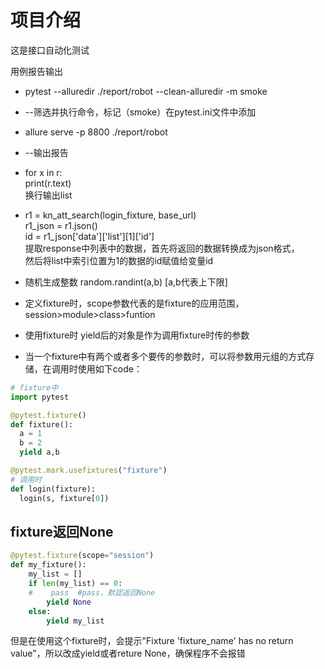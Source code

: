# 项目介绍
这是接口自动化测试

用例报告输出
+ pytest --alluredir ./report/robot --clean-alluredir -m smoke   
+ --筛选并执行命令，标记（smoke）在pytest.ini文件中添加
+ allure serve -p 8800 ./report/robot     
+ --输出报告  



+ for x in r:  
  print(r.text)  
  换行输出list



+ r1 = kn_att_search(login_fixture, base_url)  
  r1_json = r1.json()  
  id = r1_json['data']['list'][1]['id']  
  提取response中列表中的数据，首先将返回的数据转换成为json格式，  
  然后将list中索引位置为1的数据的id赋值给变量id


+ 随机生成整数 random.randint(a,b) [a,b代表上下限]


+ 定义fixture时，scope参数代表的是fixture的应用范围，session>module>class>funtion


+ 使用fixture时 yield后的对象是作为调用fixture时传的参数
+ 当一个fixture中有两个或者多个要传的参数时，可以将参数用元组的方式存储，在调用时使用如下code：

```python
# fixture中
import pytest

@pytest.fixture()
def fixture():
  a = 1
  b = 2
  yield a,b

@pytest.mark.usefixtures("fixture")
# 调用时
def login(fixture):
  login(s, fixture[0]) 
```


## fixture返回None

```python
@pytest.fixture(scope="session")
def my_fixture():
    my_list = []
    if len(my_list) == 0:
    #    pass  #pass，默認返回None
        yield None
    else:
        yield my_list
```
但是在使用这个fixture时，会提示"Fixture 'fixture_name' has no return value"，所以改成yield或者reture None，确保程序不会报错
